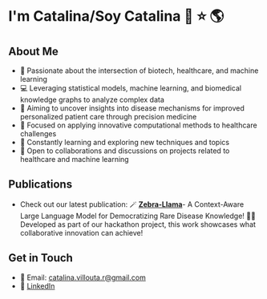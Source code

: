 # I'm Catalina/Soy Catalina 👋 ⭐️ 🌎

## About Me
- 🧬 Passionate about the intersection of biotech, healthcare, and machine learning
- 💻 Leveraging statistical models, machine learning, and biomedical knowledge graphs to analyze complex data
- 🔬 Aiming to uncover insights into disease mechanisms for improved personalized patient care through precision medicine
- 🏥 Focused on applying innovative computational methods to healthcare challenges
- 🌱 Constantly learning and exploring new techniques and topics
- 🤝 Open to collaborations and discussions on projects related to healthcare and machine learning

## Publications
- Check out our latest publication: 🪄 **[Zebra-Llama](https://arxiv.org/abs/2411.02657)**- A Context-Aware Large Language Model for Democratizing Rare Disease Knowledge! 🧠✨ Developed as part of our hackathon project, this work showcases what collaborative innovation can achieve!

## Get in Touch

- 📧 Email: catalina.villouta.r@gmail.com
- 💼 [LinkedIn](https://www.linkedin.com/in/catalina-villouta/)
